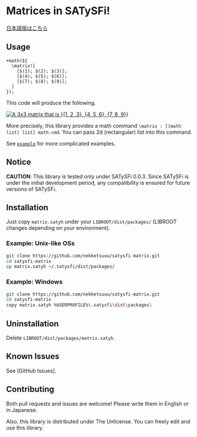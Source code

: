 # Matrices in SATySFi!

[日本語版はこちら][README-ja.md]

## Usage

```satysfi
+math(${
  \matrix![
    [$(1); $(2); $(3)];
    [$(4); $(5); $(6)];
    [$(7); $(8); $(9)];
  ]
});
```

This code will produce the following.

[![A 3x3 matrix that is {{1, 2, 3}, {4, 5, 6}, {7, 8, 9}}][sample_matrix.png]][sample_matrix.png]

More precisely, this library provides a math command `\matrix : [(math list) list] math-cmd`. You can pass 2d (rectangular) list into this command.

See [`example`][example] for more complicated examples.

## Notice

**CAUTION**: This library is tested only under SATySFi 0.0.3. Since SATySFi is under the initial development period, any compatibility is ensured for future versions of SATySFi.

## Installation

Just copy `matrix.satyh` under your `LIBROOT/dist/packages/` (LIBROOT changes depending on your environment).

### Example: Unix-like OSs

```sh
git clone https://github.com/nekketsuuu/satysfi-matrix.git
cd satysfi-matrix
cp matrix.satyh ~/.satysfi/dist/packages/
```

### Example: Windows

```sh
git clone https://github.com/nekketsuuu/satysfi-matrix.git
cd satysfi-matrix
copy matrix.satyh %USERPROFILE%\.satysfi\dist\packages\
```

## Uninstallation

Delete `LIBROOT/dist/packages/matrix.satyh`.

## Known Issues

See [GitHub Issues].

## Contributing

Both pull requests and issues are welcome! Please write them in English or in Japanese.

Also, this library is distributed under The Unlicense. You can freely edit and use this library.


  [README-ja.md]: https://github.com/nekketsuuu/satysfi-matrix/blob/master/README-ja.md
  [sample_matrix.png]: https://raw.githubusercontent.com/nekketsuuu/satysfi-matrix/master/doc/img/sample_matrix.png
  [example]: https://github.com/nekketsuuu/satysfi-matrix/blob/master/example
  [GitHub Issue]: https://github.com/nekketsuuu/satysfi-matrix/issues
